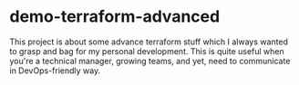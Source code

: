 # demo-terraform-advanced
This project is about some advance terraform stuff which I always wanted to grasp and bag for my personal development. This is quite useful when you're a technical manager, growing teams, and yet, need to communicate in DevOps-friendly way.
